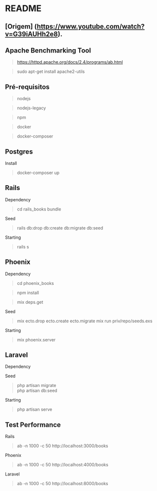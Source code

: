 README
==
[Origem] (https://www.youtube.com/watch?v=G39iAUHh2e8).
--------

Apache Benchmarking Tool
------
> https://httpd.apache.org/docs/2.4/programs/ab.html

> sudo apt-get install apache2-utils

Pré-requisitos
---
> nodejs

> nodejs-legacy

> npm

> docker

> docker-composer

Postgres
---
Install
> docker-composer up

Rails
--

Dependency
> cd rails_books
> bundle

Seed
>rails db:drop db:create db:migrate db:seed

Starting
> rails s

Phoenix
--

Dependency

> cd phoenix_books

> npm install

> mix deps.get

Seed
> mix ecto.drop ecto.create ecto.migrate
> mix run priv/repo/seeds.exs

Starting
> mix phoenix.server

Laravel
--
Dependency

Seed
> php artisan migrate       
> php artisan db:seed

Starting
> php artisan serve

Test Performance
--
Rails
> ab -n 1000 -c 50 http://localhost:3000/books

Phoenix
> ab -n 1000 -c 50 http://localhost:4000/books

Laravel
> ab -n 1000 -c 50 http://localhost:8000/books
